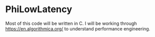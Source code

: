 # PhiLowLatency
Most of this code will be written in C. I will be working through https://en.algorithmica.org/ to understand performance engineering.